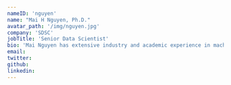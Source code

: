 ```yaml
---
nameID: 'nguyen'
name: "Mai H Nguyen, Ph.D."
avatar_path: '/img/nguyen.jpg'
company: 'SDSC'
jobTitle: 'Senior Data Scientist'
bio: 'Mai Nguyen has extensive industry and academic experience in machine learning, data mining, business intelligence, data warehousing, and software design & development. She is a researcher at the San Diego Supercomputer Center (SDSC) at the University of California, San Diego (UCSD), where she works on combining machine learning algorithms with distributed computing to process large-scale data. She has worked in many application areas, including predictive analytics, remote sensing, target recognition, among others. She has M.S. and Ph.D. degrees in Computer Science from UCSD, with focus on machine learning and artificial intelligence.'
email:
twitter:
github:
linkedin:
---
```

